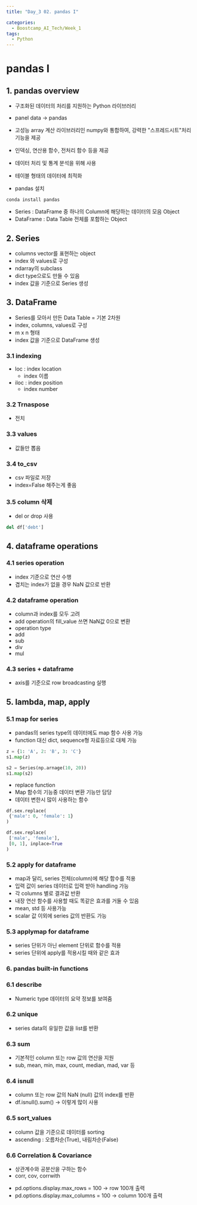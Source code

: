 ```yaml
---
title: "Day_3 02. pandas I"

categories:
  - Boostcamp_AI_Tech/Week_1
tags:
  - Python
---
```


# pandas I

## 1. pandas overview

- 구조화된 데이터의 처리를 지원하는 Python 라이브러리
- panel data -> pandas
- 고성능 array 계산 라이브러리인 numpy와 통합하여, 강력한 "스프레드시트"처리 기능을 제공
- 인덱싱, 연산용 함수, 전처리 함수 등을 제공
- 데이터 처리 및 통계 분석을 위해 사용

- 테이블 형태의 데이터에 최적화

- pandas 설치
 
```
conda install pandas
```

- Series : DataFrame 중 하나의 Column에 해당하는 데이터의 모음 Object
- DataFrame : Data Table 전체를 포함하는 Object

## 2. Series

- columns vector를 표현하는 object
- index 와 values로 구성
- ndarray의 subclass
- dict type으로도 만들 수 있음
- index 값을 기준으로 Series 생성

## 3. DataFrame

- Series를 모아서 만든 Data Table = 기본 2차원
- index, columns, values로 구성
- m x n 형태
- index 값을 기준으로 DataFrame 생성

### 3.1 indexing

- loc : index location
  - index 이름
- iloc : index position
  - index number

### 3.2 Trnaspose

- 전치

### 3.3 values

- 값들만 뽑음

### 3.4 to_csv

- csv 파일로 저장
- index=False 해주는게 좋음

### 3.5 column 삭제

- del or drop 사용

```python
del df['debt']
```

## 4. dataframe operations

### 4.1 series operation

- index 기준으로 연산 수행
- 겹치는 index가 없을 경우 NaN 값으로 반환

### 4.2 dataframe operation

- column과 index를 모두 고려
- add operation의 fill_value 쓰면 NaN값 0으로 변환
- operation type
 - add
 - sub
 - div
 - mul

### 4.3 series + dataframe

- axis를 기준으로 row broadcasting 실행

## 5. lambda, map, apply

### 5.1 map for series

- pandas의 series type의 데이터에도 map 함수 사용 가능
- function 대신 dict, sequence형 자료등으로 대체 가능

```python
z = {1: 'A', 2: 'B', 3: 'C'}
s1.map(z)

s2 = Series(np.arnage(10, 20))
s1.map(s2)
```

- replace function
 - Map 함수의 기능중 데이터 변환 기능만 담당
 - 데이터 변한시 많이 사용하는 함수

```python
df.sex.replace(
 {'male': 0, 'female': 1}
)

df.sex.replace(
 ['male', 'female'],
 [0, 1], inplace=True
)
```

### 5.2 apply for dataframe

- map과 달리, series 전체(column)에 해당 함수를 적용
- 입력 값이 series 데이터로 입력 받아 handling 가능
- 각 columns 별로 결과값 반환
- 내장 연산 함수를 사용할 때도 똑같은 효과를 거둘 수 있음
- mean, std 등 사용가능
- scalar 값 이외에 series 값의 반환도 가능

### 5.3 applymap for dataframe

- series 단위가 아닌 element 단위로 함수를 적용
- series 단위에 apply를 적용시킬 때와 같은 효과

### 6. pandas built-in functions

### 6.1 describe

- Numeric type 데이터의 요약 정보를 보여줌

### 6.2 unique

- series data의 유일한 값을 list를 반환

### 6.3 sum

- 기본적인 column 또는 row 값의 연산을 지원
- sub, mean, min, max, count, median, mad, var 등

### 6.4 isnull

- column 또는 row 값의 NaN (null) 값의 index를 반환
- df.isnull().sum() -> 이렇게 많이 사용

### 6.5 sort_values

- column 값을 기준으로 데이터를 sorting
- ascending : 오름차순(True), 내림차순(False)

### 6.6 Correlation & Covariance

- 상관계수와 공분산을 구하는 함수
- corr, cov, corrwith

* pd.options.display.max_rows = 100 -> row 100개 출력
* pd.options.display.max_columns = 100 -> column 100개 출력











